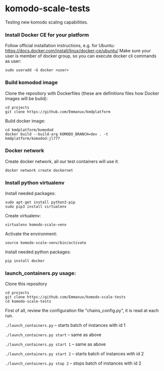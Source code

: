 # komodo-scale-tests
Testing new komodo scaling capabilities.

### Install Docker CE for your platform
Follow official installation instructions, e.g. for Ubuntu:
https://docs.docker.com/install/linux/docker-ce/ubuntu/
Make sure your user is member of docker group, so you can execute docker cli commands as user:
```
sudo useradd -G docker <user>
```

### Build komodod image
Clone the repository with Dockerfiles (these are definitions files how Docker images will be build):
```
cd projects
git clone https://github.com/Emmanux/kmdplatform
```
Build docker image:
```
cd kmdplatform/komodod
docker build --build-arg KOMODO_BRANCH=dev . -t kmdplatform/komodod:jl777
```


### Docker network
Create docker network, all our test containers will use it:
```
docker network create dockernet
```

### Install python virtualenv
Install needed packages:
```
sudo apt-get install python3-pip
sudo pip3 install virtualenv 
```
Create virtualenv:
```
virtualenv komodo-scale-venv
```
Activate the environment:
```
source komodo-scale-venv/bin/activate
```

Install needed python packages:
```
pip install docker
```

### launch_containers.py usage:
Clone this repository
```
cd projects
git clone https://github.com/Emmanux/komodo-scale-tests
cd komodo-scale-tests
```

First of all, review the configuration file "chains_config.py", it is read at each run.

`./launch_containers.py` – starts batch of instances with id 1

`./launch_containers.py start` – same as above

`./launch_containers.py start 1` – same as above

`./launch_containers.py start 2` – starts batch of instances with id 2

`./launch_containers.py stop 2` – stops batch of instances with id 2
